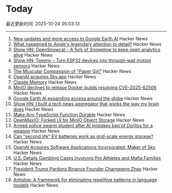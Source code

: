 # Today

最近更新时间: 2025-10-24 05:03:13

--- 
1. [New updates and more access to Google Earth AI](https://blog.google/technology/research/new-updates-and-more-access-to-google-earth-ai/) Hacker News
2. [What happened to Apple's legendary attention to detail?](https://blog.johnozbay.com/what-happened-to-apples-attention-to-detail.html) Hacker News
3. [Show HN: OpenSnowcat – A fork of Snowplow to keep open analytics alive](https://opensnowcat.io/) Hacker News
4. [Show HN: Tommy – Turn ESP32 devices into through-wall motion sensors](https://www.tommysense.com) Hacker News
5. [The Muscular Compassion of "Paper Girl"](https://www.newyorker.com/books/page-turner/the-muscular-compassion-of-paper-girl) Hacker News
6. [OpenAI acquires Sky.app](https://openai.com/index/openai-acquires-software-applications-incorporated) Hacker News
7. [Claude Memory](https://www.anthropic.com/news/memory) Hacker News
8. [MinIO declines to release Docker builds resolving CVE-2025-62506](https://github.com/minio/minio/issues/21647) Hacker News
9. [Google Earth AI expanding access around the globe](https://blog.google/technology/research/new-updates-and-more-access-to-google-earth-ai/) Hacker News
10. [Show HN: I built a tech news aggregator that works the way my brain does](https://deadstack.net/recent) Hacker News
11. [Make Any TypeScript Function Durable](https://useworkflow.dev/) Hacker News
12. [OpenMaxIO: Forked UI for MinIO Object Storage](https://github.com/OpenMaxIO/openmaxio-object-browser) Hacker News
13. [Armed police swarm student after AI mistakes bag of Doritos for a weapon](https://www.dexerto.com/entertainment/armed-police-swarm-student-after-ai-mistakes-bag-of-doritos-for-a-weapon-3273512/) Hacker News
14. [Can "second life" EV batteries work as grid-scale energy storage?](https://www.volts.wtf/p/can-second-life-ev-batteries-work) Hacker News
15. [OpenAI Acquires Software Applications Incorporated, Maker of Sky](https://openai.com/index/openai-acquires-software-applications-incorporated) Hacker News
16. [U.S. Details Gambling Cases Involving Pro Athletes and Mafia Families](https://www.nytimes.com/live/2025/10/23/nyregion/nba-illegal-gambling-arrests) Hacker News
17. [President Trump Pardons Binance Founder Changpeng Zhao](https://www.bbc.com/news/articles/cly1qrl9l1qo) Hacker News
18. [Antislop: A framework for eliminating repetitive patterns in language models](https://arxiv.org/abs/2510.15061) Hacker News
